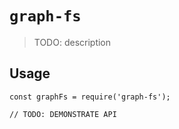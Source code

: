# `graph-fs`

> TODO: description

## Usage

```
const graphFs = require('graph-fs');

// TODO: DEMONSTRATE API
```
